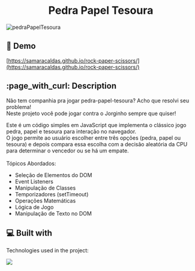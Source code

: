 <h1 align="center" id="title">Pedra Papel Tesoura</h1>

![pedraPapelTesoura](https://github.com/samaracaldas/rock-paper-scissors/assets/92318337/91e3b09c-5875-4977-93f5-a5b030cccd89)

<h2>🚀 Demo</h2>

[https://samaracaldas.github.io/rock-paper-scissors/](https://samaracaldas.github.io/rock-paper-scissors/)

<h2>:page_with_curl: Description</h2>
<p id="description">Não tem companhia pra jogar pedra-papel-tesoura? Acho que resolvi seu problema!
 <br>Neste projeto você pode jogar contra o Jorginho sempre que quiser!
</p>

<p>Este é um código simples em JavaScript que implementa o clássico jogo pedra, papel e tesoura para interação no navegador. <br> O jogo permite ao usuário escolher entre três opções (pedra, papel ou tesoura) e depois compara essa escolha com a decisão aleatória da CPU para determinar o vencedor ou se há um empate.
<br>
<br>
Tópicos Abordados: <br>

- Seleção de Elementos do DOM
- Event Listeners
- Manipulação de Classes
- Temporizadores (setTimeout)
- Operações Matemáticas
- Lógica de Jogo
- Manipulação de Texto no DOM

  
<h2>💻 Built with</h2>

Technologies used in the project:

<p align="left">
  <a href="https://skillicons.dev">
    <img src="https://skillicons.dev/icons?i=html,css,javascript" />
  </a>
</p>
